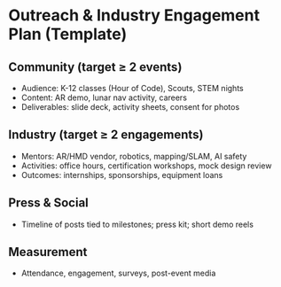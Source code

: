 # Outreach & Industry Engagement Plan (Template)

## Community (target ≥ 2 events)
- Audience: K-12 classes (Hour of Code), Scouts, STEM nights
- Content: AR demo, lunar nav activity, careers
- Deliverables: slide deck, activity sheets, consent for photos

## Industry (target ≥ 2 engagements)
- Mentors: AR/HMD vendor, robotics, mapping/SLAM, AI safety
- Activities: office hours, certification workshops, mock design review
- Outcomes: internships, sponsorships, equipment loans

## Press & Social
- Timeline of posts tied to milestones; press kit; short demo reels

## Measurement
- Attendance, engagement, surveys, post-event media
